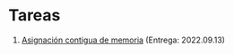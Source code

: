 # Tareas


1. [Asignación contigua de memoria](./1/README.md) (Entrega: 2022.09.13)
<!-- 1. [Ejercicios de sincronización](./1/README.md) (Entrega: 2021.xx.xx) -->
<!-- 3. [La vida de un byte de datos](./3/README.md) (Entrega: 2021.xx.xx) -->
